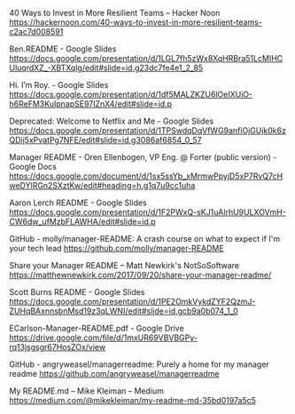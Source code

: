 

40 Ways to Invest in More Resilient Teams – Hacker Noon
https://hackernoon.com/40-ways-to-invest-in-more-resilient-teams-c2ac7d008591

Ben.README - Google Slides
https://docs.google.com/presentation/d/1LGL7fh5zWx8XqHRBra51LcMIHCUluqrdXZ_-XBTXqlg/edit#slide=id.g23dc7fe4e1_2_85

Hi. I’m Roy. - Google Slides
https://docs.google.com/presentation/d/1df5MALZKZU6lOeIXUiO-h6ReFM3KuIpnapSE97IZnX4/edit#slide=id.p

Deprecated: Welcome to Netflix and Me - Google Slides
https://docs.google.com/presentation/d/1TPSwdqDqVfWG9anfiOjGUjk0k6zQDij5xPvatPg7NFE/edit#slide=id.g3086af6854_0_57

Manager README - Oren Ellenbogen, VP Eng. @ Forter (public version) - Google Docs
https://docs.google.com/document/d/1sx5ssYb_xMrmwPpyjD5xP7RvQ7cHweDYlRGn2SXztKw/edit#heading=h.g1q7u9cc1uha

Aaron Lerch README - Google Slides
https://docs.google.com/presentation/d/1F2PWxQ-sKJ1uAlrhU9ULXOVmH-CW6dw_ufMzbFLAWHA/edit#slide=id.p

GitHub - molly/manager-README: A crash course on what to expect if I'm your tech lead
https://github.com/molly/manager-README

Share your Manager README – Matt Newkirk's NotSoSoftware
https://matthewnewkirk.com/2017/09/20/share-your-manager-readme/

Scott Burns README - Google Slides
https://docs.google.com/presentation/d/1PE2OmkVykdZYF2QzmJ-ZUHqBAxnnsbnMsd19z3qLWNI/edit#slide=id.gcb9a0b074_1_0

ECarlson-Manager-README.pdf - Google Drive
https://drive.google.com/file/d/1mxUR69VBVBGPy-rq13jsgsgr67HosZOx/view

GitHub - angryweasel/managerreadme: Purely a home for my manager readme
https://github.com/angryweasel/managerreadme

My README.md – Mike Kleiman – Medium
https://medium.com/@mikekleiman/my-readme-md-35bd0197a5c5
